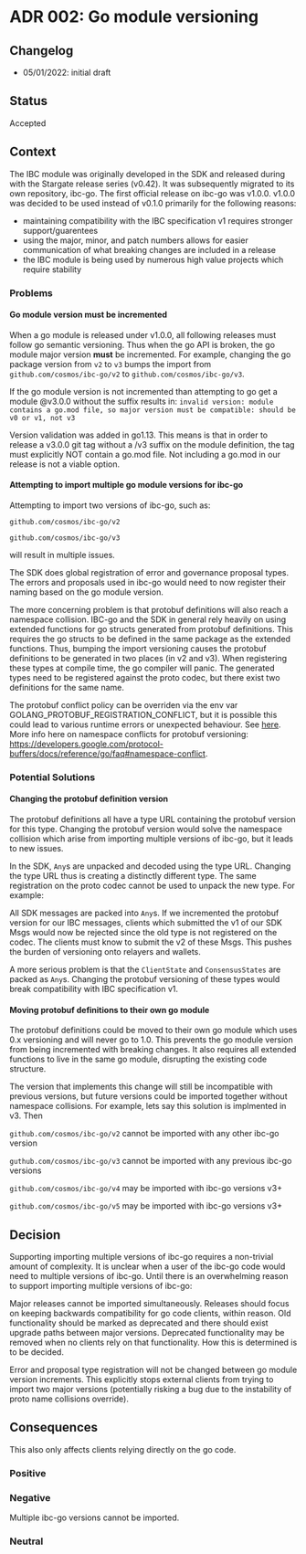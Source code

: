 # ADR 002: Go module versioning

## Changelog
* 05/01/2022: initial draft

## Status

Accepted

## Context

The IBC module was originally developed in the SDK and released during with the Stargate release series (v0.42).
It was subsequently migrated to its own repository, ibc-go.
The first official release on ibc-go was v1.0.0. 
v1.0.0 was decided to be used instead of v0.1.0 primarily for the following reasons:
- maintaining compatibility with the IBC specification v1 requires stronger support/guarentees
- using the major, minor, and patch numbers allows for easier communication of what breaking changes are included in a release
- the IBC module is being used by numerous high value projects which require stability

### Problems

#### Go module version must be incremented

When a go module is released under v1.0.0, all following releases must follow go semantic versioning.
Thus when the go API is broken, the go module major version **must** be incremented. 
For example, changing the go package version from `v2` to `v3` bumps the import from `github.com/cosmos/ibc-go/v2` to `github.com/cosmos/ibc-go/v3`.

If the go module version is not incremented than attempting to go get a module @v3.0.0 without the suffix results in:
`invalid version: module contains a go.mod file, so major version must be compatible: should be v0 or v1, not v3`

Version validation was added in go1.13. This means is that in order to release a v3.0.0 git tag without a /v3 suffix on the module definition, the tag must explicitly NOT contain a go.mod file.
Not including a go.mod in our release is not a viable option.

#### Attempting to import multiple go module versions for ibc-go

Attempting to import two versions of ibc-go, such as:

`github.com/cosmos/ibc-go/v2`

`github.com/cosmos/ibc-go/v3`

will result in multiple issues. 

The SDK does global registration of error and governance proposal types. 
The errors and proposals used in ibc-go would need to now register their naming based on the go module version.

The more concerning problem is that protobuf definitions will also reach a namespace collision.
IBC-go and the SDK in general rely heavily on using extended functions for go structs generated from protobuf definitions.
This requires the go structs to be defined in the same package as the extended functions. 
Thus, bumping the import versioning causes the protobuf definitions to be generated in two places (in v2 and v3). 
When registering these types at compile time, the go compiler will panic.
The generated types need to be registered against the proto codec, but there exist two definitions for the same name.

The protobuf conflict policy can be overriden via the env var GOLANG_PROTOBUF_REGISTRATION_CONFLICT, but it is possible this could lead to various runtime errors or unexpected behaviour. See [here](https://github.com/protocolbuffers/protobuf-go/blob/master/reflect/protoregistry/registry.go#L46).
More info here on namespace conflicts for protobuf versioning: https://developers.google.com/protocol-buffers/docs/reference/go/faq#namespace-conflict.

### Potential Solutions

#### Changing the protobuf definition version

The protobuf definitions all have a type URL containing the protobuf version for this type. 
Changing the protobuf version would solve the namespace collision which arise from importing multiple versions of ibc-go, but it leads to new issues. 

In the SDK, `Any`s are unpacked and decoded using the type URL.
Changing the type URL thus is creating a distinctly different type. 
The same registration on the proto codec cannot be used to unpack the new type.
For example:

All SDK messages are packed into `Any`s. If we incremented the protobuf version for our IBC messages, clients which submitted the v1 of our SDK Msgs would now be rejected since the old type is not registered on the codec.
The clients must know to submit the v2 of these Msgs. This pushes the burden of versioning onto relayers and wallets.

A more serious problem is that the `ClientState` and `ConsensusStates` are packed as `Any`s. Changing the protobuf versioning of these types would break compatibility with IBC specification v1.

#### Moving protobuf definitions to their own go module

The protobuf definitions could be moved to their own go module which uses 0.x versioning and will never go to 1.0.
This prevents the go module version from being incremented with breaking changes.
It also requires all extended functions to live in the same go module, disrupting the existing code structure.

The version that implements this change will still be incompatible with previous versions, but future versions could be imported together without namespace collisions.
For example, lets say this solution is implmented in v3. Then

`github.com/cosmos/ibc-go/v2` cannot be imported with any other ibc-go version

`guthub.com/cosmos/ibc-go/v3` cannot be imported with any previous ibc-go versions

`github.com/cosmos/ibc-go/v4` may be imported with ibc-go versions v3+

`github.com/cosmos/ibc-go/v5` may be imported with ibc-go versions v3+

## Decision

Supporting importing multiple versions of ibc-go requires a non-trivial amount of complexity.
It is unclear when a user of the ibc-go code would need to multiple versions of ibc-go. 
Until there is an overwhelming reason to support importing multiple versions of ibc-go:

Major releases cannot be imported simultaneously. 
Releases should focus on keeping backwards compatibility for go code clients, within reason. 
Old functionality should be marked as deprecated and there should exist upgrade paths between major versions. 
Deprecated functionality may be removed when no clients rely on that functionality.
How this is determined is to be decided.

Error and proposal type registration will not be changed between go module version increments.
This explicitly stops external clients from trying to import two major versions (potentially risking a bug due to the instability of proto name collisions override).

## Consequences

This also only affects clients relying directly on the go code. 

### Positive

### Negative

Multiple ibc-go versions cannot be imported.

### Neutral

